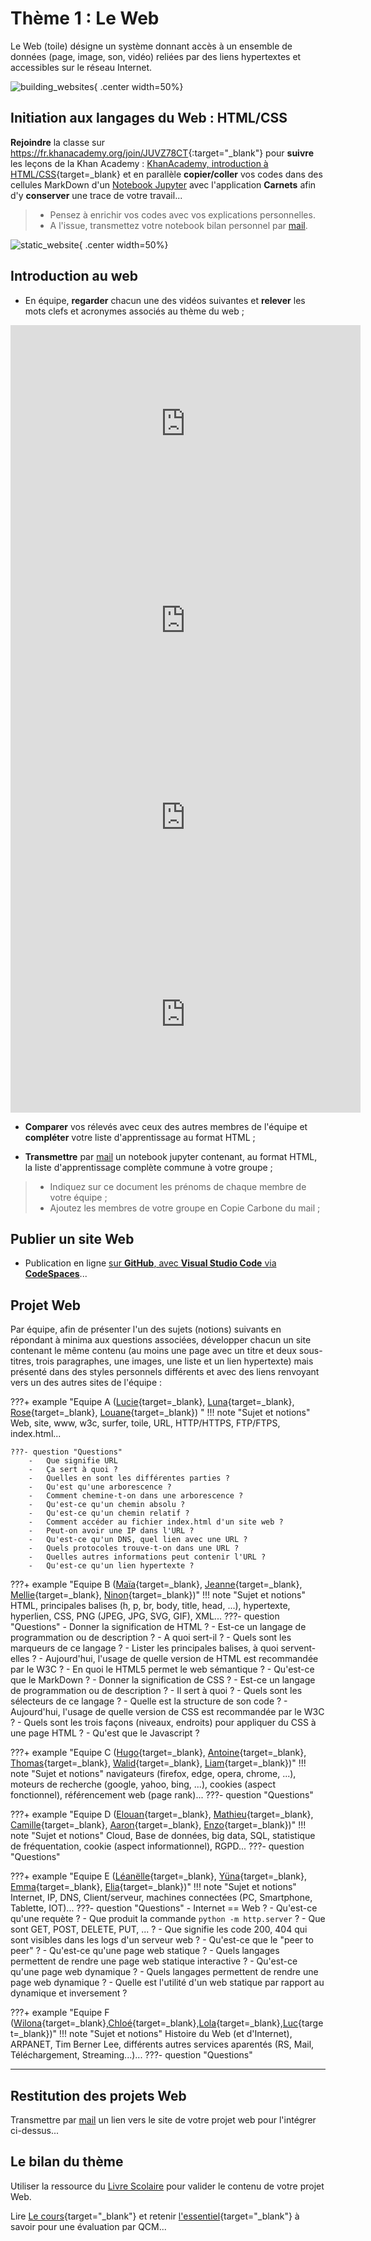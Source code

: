 # Thème 1 : Le Web

Le Web (toile) désigne un système donnant accès à un ensemble de données (page, image, son, vidéo) reliées par des liens hypertextes et accessibles sur le réseau Internet.

![building_websites](../images/undraw_building_websites_i78t.svg){ .center width=50%}

[mail]: mailto:eric.madec@ecmorlaix.fr "eric.madec@ecmorlaix.fr"


## Initiation aux langages du Web : HTML/CSS

**Rejoindre** la classe sur <https://fr.khanacademy.org/join/JUVZ78CT>{:target="_blank"} pour **suivre** les leçons de la Khan Academy : [KhanAcademy, introduction à HTML/CSS](https://fr.khanacademy.org/computing/computer-programming/html-css){target=_blank} et en parallèle **copier/coller** vos codes dans des cellules MarkDown d'un [Notebook Jupyter](https://ericecmorlaix.github.io/adn-Tutoriel_lab_si/notebook/) avec l'application **Carnets** afin d'y **conserver** une trace de votre travail...

> - Pensez à enrichir vos codes avec vos explications personnelles.
> - A l'issue, transmettez votre notebook bilan personnel par [mail].

![static_website](../images/undraw_static_website_re_x70h.svg){ .center width=50%}

## Introduction au web

- En équipe, **regarder** chacun une des vidéos suivantes et **relever** les mots clefs et acronymes associés au thème du web ;

<iframe width="560" height="315" src="https://www.youtube-nocookie.com/embed/GqD6AiaRo3U" title="YouTube video player" frameborder="0" allow="accelerometer; autoplay; clipboard-write; encrypted-media; gyroscope; picture-in-picture" allowfullscreen></iframe>

<iframe width="560" height="315" src="https://www.youtube-nocookie.com/embed/RHljpE7pZh8" title="YouTube video player" frameborder="0" allow="accelerometer; autoplay; clipboard-write; encrypted-media; gyroscope; picture-in-picture" allowfullscreen></iframe>

<iframe width="560" height="315" src="https://www.youtube-nocookie.com/embed/bD6oideRbg8" title="YouTube video player" frameborder="0" allow="accelerometer; autoplay; clipboard-write; encrypted-media; gyroscope; picture-in-picture" allowfullscreen></iframe>

<iframe width="560" height="315" src="https://www.youtube-nocookie.com/embed/68TNDVJKjp0" title="YouTube video player" frameborder="0" allow="accelerometer; autoplay; clipboard-write; encrypted-media; gyroscope; picture-in-picture" allowfullscreen></iframe>

- **Comparer** vos rélevés avec ceux des autres membres de l'équipe et **compléter** votre liste d'apprentissage au format HTML ;

- **Transmettre** par [mail] un notebook jupyter contenant, au format HTML, la liste d'apprentissage complète commune à votre groupe ;

> - Indiquez sur ce document les prénoms de chaque membre de votre équipe ;
> - Ajoutez les membres de votre groupe en Copie Carbone du mail ;

<!-- - Comparer vos rélevés avec ceux des autres équipes et compléter votre liste. -->



## Publier un site Web

- Publication en ligne [sur **GitHub**, avec **Visual Studio Code** via **CodeSpaces**](../github)...


## Projet Web

Par équipe, afin de présenter l'un des sujets (notions) suivants en répondant à minima aux questions associées, développer chacun un site contenant le même contenu (au moins une page avec un titre et deux sous-titres, trois paragraphes, une images, une liste et un lien hypertexte) mais présenté dans des styles personnels différents et avec des liens renvoyant vers un des autres sites de l'équipe :

???+ example "Equipe A ([Lucie](https://lucievital.github.io/mon_premier_site/){target=_blank}, [Luna](https://lunaaaaluuuuuuu.github.io/Lunaaaaluuuuuuu/){target=_blank}, [Rose](){target=_blank}, [Louane](https://louguero.github.io/site_SNT_web/){target=_blank}) "
    !!! note "Sujet et notions"
        Web, site, www, w3c, surfer, toile, URL, HTTP/HTTPS, FTP/FTPS, index.html...
    
    ???- question "Questions"
        -	Que signifie URL
        -	Ça sert à quoi ?
        -	Quelles en sont les différentes parties ?
        -	Qu'est qu'une arborescence ?
        -	Comment chemine-t-on dans une arborescence ?
        -	Qu'est-ce qu'un chemin absolu ?
        -	Qu'est-ce qu'un chemin relatif ?
        -	Comment accéder au fichier index.html d'un site web ?
        -	Peut-on avoir une IP dans l'URL ?
        -	Qu'est-ce qu'un DNS, quel lien avec une URL ?
        -	Quels protocoles trouve-t-on dans une URL ?
        -	Quelles autres informations peut contenir l'URL ?
        -	Qu'est-ce qu'un lien hypertexte ?
        


???+ example "Equipe B ([Maïa](https://maiact.github.io/mon-premier-site-SNT/){target=_blank}, [Jeanne](https://jeannescotet.github.io/mon-premier-site-SNT/){target=_blank}, [Mellie](https://mellielrv.github.io/Mellielrv/){target=_blank}, [Ninon](ninonglz.github.io/ninonglz/){target=_blank})"
    !!! note "Sujet et notions"
        HTML, principales balises (h, p, br, body, title, head, ...), hypertexte, hyperlien, CSS, PNG (JPEG, JPG, SVG, GIF), XML...
    ???- question "Questions"
        - Donner la signification de HTML ?
        - Est-ce un langage de programmation ou de description ?
        - A quoi sert-il ?
        - Quels sont les marqueurs de ce langage ?
        - Lister les principales balises, à quoi servent-elles ?
        - Aujourd'hui, l'usage de quelle version de HTML est recommandée par le W3C ?
        - En quoi le HTML5 permet le web sémantique ?
        - Qu'est-ce que le MarkDown ?
        - Donner la signification de CSS ?
        - Est-ce un langage de programmation ou de description ?
        - Il sert à quoi ?
        - Quels sont les sélecteurs de ce langage ?
        - Quelle est la structure de son code ?
        - Aujourd'hui, l'usage de quelle version de CSS est recommandée par le W3C ?
        - Quels sont les trois façons (niveaux, endroits) pour appliquer du CSS à une page HTML ?
        - Qu'est que le Javascript ?

???+ example "Equipe C ([Hugo](https://hugogallou.github.io/moteur-de-recherches/){target=_blank}, [Antoine](https://antoinescr.github.io/cookies/){target=_blank}, [Thomas](){target=_blank}, [Walid](https://walidsaid23.github.io/Referencement-web/){target=_blank}, [Liam](){target=_blank})"
    !!! note "Sujet et notions"
        navigateurs (firefox, edge, opera, chrome, ...), moteurs de recherche (google, yahoo, bing, ...), cookies (aspect fonctionnel), référencement web (page rank)...
    ???- question "Questions"

???+ example "Equipe D ([Elouan](https://loulouprise.github.io/My-first-site/){target=_blank}, [Mathieu](https://fourmigrand.github.io/Mon-premier-site/){target=_blank}, [Camille](){target=_blank}, [Aaron](https://aaronnr0407.github.io/SNT/){target=_blank}, [Enzo](){target=_blank})"
    !!! note "Sujet et notions"
        Cloud, Base de données, big data, SQL, statistique de fréquentation, cookie (aspect informationnel), RGPD...
    ???- question "Questions"

???+ example "Equipe E ([Léanëlle](https://lenaelle-crn22.github.io/Mon--premier--site-/){target=_blank}, [Yüna](https://yunasmn03.github.io/yunasmn03/){target=_blank}, [Emma](https://emma-08.github.io/SNT-doudounette/){target=_blank}, [Elia](https://eliab12t3.github.io/site-snt/){target=_blank})"
    !!! note "Sujet et notions"
        Internet, IP, DNS, Client/serveur, machines connectées (PC, Smartphone, Tablette, IOT)...
    ???- question "Questions"
        - Internet ==  Web ?
        - Qu'est-ce qu'une requète ?
        - Que produit la commande `python -m http.server` ?
        - Que sont GET, POST, DELETE, PUT, ... ?
        - Que signifie les code 200, 404 qui sont visibles dans les logs d'un serveur web ?
        - Qu'est-ce que le "peer to peer" ?
        - Qu'est-ce qu'une page web statique ?
        - Quels langages permettent de rendre une page web statique interactive ?
        - Qu'est-ce qu'une page web dynamique ?
        - Quels langages permettent de rendre une page web dynamique ?
        - Quelle est l'utilité d'un web statique par rapport au dynamique et inversement ?
        
???+ example "Equipe F ([Wilona](){target=_blank},[Chloé](https://clo-lb.github.io/clo-lb/){target=_blank},[Lola](https://lola-min.github.io/Lola-Min/){target=_blank},[Luc](https://lropartz.github.io/Lropartz/){target=_blank})"
    !!! note "Sujet et notions"
        Histoire du Web (et d'Internet), ARPANET, Tim Berner Lee, différents autres services aparentés (RS, Mail, Téléchargement, Streaming...)...
    ???- question "Questions"
***







## Restitution des projets Web

Transmettre par [mail] un lien vers le site de votre projet web pour l'intégrer ci-dessus...

<!-- Maintenant que vous êtes devenus expert de votre sujet, il s'agit de l'expliquer à vos pairs en vous appuyant sur la présentation de votre site...  -->


## Le bilan du thème

Utiliser la ressource du [Livre Scolaire](https://www.lelivrescolaire.fr/page/30327051) pour valider le contenu de votre projet Web.

Lire [Le cours](https://www.lelivrescolaire.fr/page/30330066){target="_blank"} et retenir [l'essentiel](https://www.lelivrescolaire.fr/page/30330018){target="_blank"} à savoir pour une évaluation par QCM...


<!-- 

<figure markdown>
  <figcaption markdown>
   _**SUITE EN CONSTRUCTION...**_
  </figcaption>
  ![under_construction](../images/undraw_under_construction_-46-pa.svg){ width="50%" .center }    
</figure>






A l'issue de toutes ces présentations portant sur le thème du Web, vous devriez êtres maintenant capable de répondre aux questions suivantes lors d'une évaluation prochaine...

 lister les questions qui pourrraient être posées en évaluation 

=== "Question :"
    Quel est la signification de l'acronyme HTML ?
=== "Réponse :"
    [HyperText Markup Language]() -->






<!-- Pour Archive
- HTML (Markdown, LaTeX, ...) [[Margaux](https://margplou.github.io/mon_premier_sitee/), [Emma](https://mamaa0.github.io/mon_premier_site/), [Salomé](https://samole21.github.io/MonPremierSite/)]

- CSS [[Laly](https://laly1303.github.io/mon_premier_cours-/), [Enora](https://emalgorn29.github.io/mon_premier_repertoire/)]

- URL (DNS) [[Manon](https://manongllrm.github.io/mon_permier_site/), [Lucas](https://lucasprigent.github.io/url-info/)]

- Clients / Serveurs + IP/MAC (Réseaux et Routage) [[Kathleen](https://kathleenmdn.github.io/mon_classeur/), [Perrine](https://perrinebrtn.github.io/mon-classeur/), [Louise](https://louiselegllx.github.io/Mon-site-Louise/), [Ambre](https://ambreguennec.github.io/mon-site-ambre/)]

- Cookies + Moteurs de recherche (Référencement, PageRank) [[Aksel](https://zeld119.github.io/Snt/), [Martin](https://martlem.github.io/Site-SNT-1/), [Mathys E](https://margouls.github.io/The-site-of-margouls/), [Nathan](https://babouchelamouette.github.io/mon_premier_site/)]

- Web Statique (JavaScript, PyScript) [[Mathys H](https://mathiouphm.github.io/mon_classeur/), [Gabriel](https://fichierapk.github.io/mon_premier_site/)]

- Web dynamique [[Laïs](https://lalaiham.github.io/mon_premier_site/), [Océane](https://babasqueo.github.io/mon_premier_sit/)]

- RGPD [[Louis](https://louisjouanet.github.io/mon_premier_site/), [Quentin](https://jincena.github.io/mon_premier_site/)]

- HTTP (HTTPS), TCP/IP (Protocole de transmissions) [[Keeyann](https://synyungboii.github.io/mon_premier_site/), [Alexandre](https://nbayoungfish.github.io/mon_site/), [Baptiste](https://carrotte1.github.io/Pingouin/)]

-->




<!-- Pour mémoire 
### Liste 1 (Maïa, Jeanne)
<h4>Le language html</h4>
<ul>
  <li>permet de créer un site web</li>
  <li>permet de marquer le contenu du site</li>
</ul>
<h5>Notions html</h5> 
<ol> 
  <li>Chaque site web commence par:!DOCTYPE html; indication qui permet d'indiquer au navigateur que cette page web est écrite en language html récent</li>
  <li>balise html, rôle différent: noter le titre ou le corps de texte.</li> 
  <li>informations entre balise début, renseignée par deux crochets et balise fin, renseignée par une barre oblique entre deux crochets</li>
  <li>balise head: contient des informations qui renseigne le navigateur</li>  
  <li>titre : balise title</li>
  <li>corps du texte : balise body</li>
  <li>6 balises pour les titres : de h1 à h6, du plus important au moins important</li>
  <li>Paragraphe : balise p</li>
  <li>saut de ligne: balise br, pas de balise de fin!!!</li>
</ol>
<h5><em> VOUS ETES PRETS !!!</em><h5>

***

### Liste 2 HATWL (Hugo, Antoine, Thomas, Walid, Liam)

> (manque les `</li>`)

<ul>
  <li> navigateur</li>
  <li> site web </li>
  <li> URL </li>
  <li> moteur de recherche </li>
  <li> reseau social </li>
  <li> messagerie électronique</li>
  <li> téléchargement </li>
  <li> cloud</li>
  <li> coockies</li>
  <li> liens</li>
  <li> algorythmes</li>
  <li> serveur web </li>
  <li> http </li>
  <li> HTML</li>
  <li> CSS</li>
<ul> 

***

### Liste 3 (Léanelle, Yüna, Emma, Elia)

<ul>
   <li>la différence entre internet et le web
    <ul>
    <li>internet c est un courrier éléctronique </li>
    <li> un échange de fichiers par FTP</li>
    <li>le streaming </li>
    <li>le web_</li>
    <li>internet c est le réseau qui permet de les transporter</li>
    </ul>
    <ul>
    <li>le web</li>
    <ul>b
    <li>un ensemble d information qui est constitué de milliards de document<br>
     reliées les uns aux autres</li>
    </ul>

***

### Liste 4 (Elouan Mathieu Camille Aaron Enzo)

<ul>
  <li>Internet</li>
  <li>Web = World Wide Web</li>
  <li>site</li>
  <li>serveur</li>
  <li>ordianteur</li>
  <li>hypertexte</li>
  <li>Serveur</li>
  <li>navigateur de recherche</li>
  <ul>
      <li>Firefox</li>
      <li>Microsoft Edge</li>
      <li>Opera GX</li>
      <li>Google Chrome</li>
  </ul>
  <li>client</li>
  <li>URL = lien d'un site web</li>
  <li>html + CSS</li>
  <li>index</li>
  <li>algorithme</li>
  <li>moteur de rechercher</li>
  <ul>
      <li> Google</li>
      <li>Yahoo</li>
      <li>Bing</li>
  </ul>
  <li>URL=adresse web unique de la page</li>
  <li>Tout le contenu de toutes les pages web est dans des serveurs</li>
  <li>Adresse ip=numéro d’identification attribué à une machine connectée à internet</li>
  <li>DNS=annuaire des adresses IP</li>
  <li>Requête HTTP=langage de communication utilisé par le navigateur et le serveur</li>
  <li>Cloud : accès à des services via une interface web</li>
  <li>ARPAnet 1969</li>
  <li>E-mails 1972</li>
  <li>Web 1991</li>
  <li>Tim Bernes-Lee créateur du W3C et le web</li>
</ul>

***

### Liste 5 (Wilona,Chloé,Lola,Luc)

> (manque un `</ol>`)

<ol> <li> LE WEB : </li>
<ul> <li> Liens </li>
<li> Traduit le language envoyé par nos serveurs </li>
<li> Première page web -> 1990 -> Tim Berners-Lee </li>
<li> Réseau d'informations: internet les transporte </li>
<li> Système -> données = page, texe, vidéo… </li>
<li> surfer -> passer de page en page </li>
<li> Toile d'araignée</li>
<li> Partie d'internet </li>
<li> Cloud -> accès à des services via une du WEB </li>
<li> W3C -> organisme à but non lucratif </li>
</ul>
<li> INTERNET: </li>
  <ul> <li> Ensemble de données </li>
  <li> Transfert de fichiers </li>
  <li> Moteur de recherche </li>
  <li> Internet -> réseau d'ordinateurs </li>
  <li> Courier électronique (email) </li>
  <li> Streaming </li>
  <li> Site WEB et non site internet </li>
  <li> Algorythme </li>
  <li> Adresse IP -> numéro d'identification attribué à une machine internet</li>
  <li> Internet ≠ WEB </li> </ul>
  <ul> <li> SERVEUR : </li>
  <li> Client </li>
  <li> Machine très puissante </li>
  <li> Base de données </li>
  <li> Ordinateurs qui fournissent les données </li>
  <li> Meta-données </li>
  <li> Interconnexion entre ordinateurs </li>
  <li> Centre de Recherche Nucléaire </li>
  </ul>
  <li> NAVIGATEUR : </li>
  <ul> <li> Client du web </li>
  <li> Logiciel qui affiche les pages WEB </li>
  <li> Navigateur ≠ moteur de recherche </li>
  <li> Moteur de recherche = site WEB qui permet aux utilisateurs de trouver un lien vers d'autres sites web </li>
  </ul>
  <li> LANGUAGE : </li>
  <ul> <li> Hypertexte </li>
  <li> Protocole HTTP </li>
  <li> Code CSS (feuille de style) </li>
  <li> Lien hypertexte -> permet d'accéder à un d'autres contenus </li>
  <li> HTLM </li>
  <li> XML </li>
  <li> PMG </li>
  </ul>
  <li> DATES :</li>
  <ul> <li> 1969 ARPAnet (ancetre de internet, reseau militaire/universitaire) </li>
  <li> 1972 -> Email </li>
  </ul>
</ol>
          
***

### Liste 6 (Lucie, Luna, Rose, Louane)


 <ul> <li> Web <li> reseau global <li> donnees <li> page web <li> navigateur <li> Moteur de recherche <li> URL <li> Adresse Ip <li> Serveur DNS <li> HTTP <li> HTML <li> Toile d’araignée <li>
Connexion entre les ordinateurs <li>Le web est une partie de internet <li> Cloud service ( stockage)<li> Web ->interface <li> ARPA NET -> 1969 <li> Email -> 1972 <li> Web -> 1991 -> Tim bernees Lee <li> Site web <li> Hypertexte <li> Navigateur <li> CSS 
     </ul>
-->